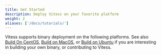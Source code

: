 ```yaml
---
title: Get Started
description: Deploy Vitess on your favorite platform
weight: 2
aliases: ['/docs/tutorials/']
---
```


Vitess supports binary deployment on the following platforms. See also [Build On CentOS](../../../contributing/build-on-centos), [Build on MacOS](../../../contributing/build-on-macos), or [Build on Ubuntu](../../../contributing/build-on-ubuntu) if you are interesting in building your own binary, or contributing to Vitess.

